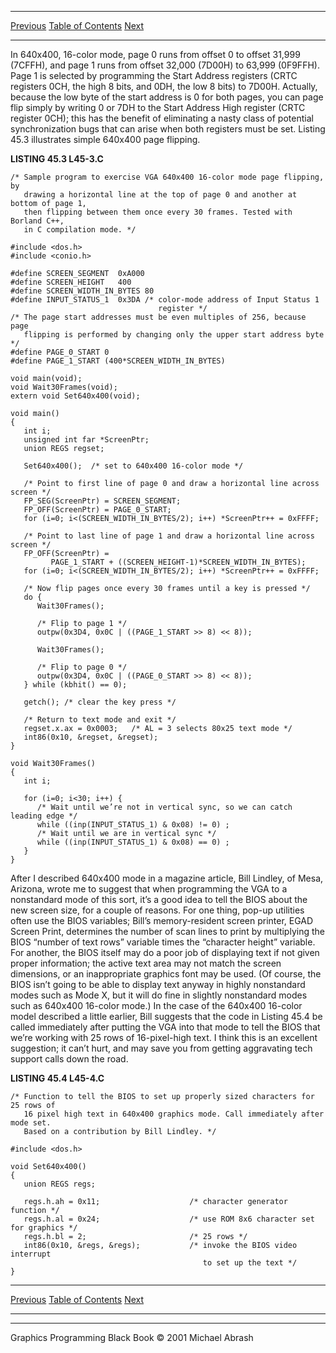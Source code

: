   ------------------------ --------------------------------- --------------------
  [Previous](45-04.html)   [Table of Contents](index.html)   [Next](45-06.html)
  ------------------------ --------------------------------- --------------------

In 640x400, 16-color mode, page 0 runs from offset 0 to offset 31,999
(7CFFH), and page 1 runs from offset 32,000 (7D00H) to 63,999 (0F9FFH).
Page 1 is selected by programming the Start Address registers (CRTC
registers 0CH, the high 8 bits, and 0DH, the low 8 bits) to 7D00H.
Actually, because the low byte of the start address is 0 for both pages,
you can page flip simply by writing 0 or 7DH to the Start Address High
register (CRTC register 0CH); this has the benefit of eliminating a
nasty class of potential synchronization bugs that can arise when both
registers must be set. Listing 45.3 illustrates simple 640x400 page
flipping.

**LISTING 45.3 L45-3.C**

    /* Sample program to exercise VGA 640x400 16-color mode page flipping, by
       drawing a horizontal line at the top of page 0 and another at bottom of page 1,
       then flipping between them once every 30 frames. Tested with Borland C++,
       in C compilation mode. */

    #include <dos.h>
    #include <conio.h>

    #define SCREEN_SEGMENT  0xA000
    #define SCREEN_HEIGHT   400
    #define SCREEN_WIDTH_IN_BYTES 80
    #define INPUT_STATUS_1  0x3DA /* color-mode address of Input Status 1
                                     register */
    /* The page start addresses must be even multiples of 256, because page
       flipping is performed by changing only the upper start address byte */
    #define PAGE_0_START 0
    #define PAGE_1_START (400*SCREEN_WIDTH_IN_BYTES)

    void main(void);
    void Wait30Frames(void);
    extern void Set640x400(void);

    void main()
    {
       int i;
       unsigned int far *ScreenPtr;
       union REGS regset;

       Set640x400();  /* set to 640x400 16-color mode */

       /* Point to first line of page 0 and draw a horizontal line across screen */
       FP_SEG(ScreenPtr) = SCREEN_SEGMENT;
       FP_OFF(ScreenPtr) = PAGE_0_START;
       for (i=0; i<(SCREEN_WIDTH_IN_BYTES/2); i++) *ScreenPtr++ = 0xFFFF;

       /* Point to last line of page 1 and draw a horizontal line across screen */
       FP_OFF(ScreenPtr) =
             PAGE_1_START + ((SCREEN_HEIGHT-1)*SCREEN_WIDTH_IN_BYTES);
       for (i=0; i<(SCREEN_WIDTH_IN_BYTES/2); i++) *ScreenPtr++ = 0xFFFF;

       /* Now flip pages once every 30 frames until a key is pressed */
       do {
          Wait30Frames();

          /* Flip to page 1 */
          outpw(0x3D4, 0x0C | ((PAGE_1_START >> 8) << 8));

          Wait30Frames();

          /* Flip to page 0 */
          outpw(0x3D4, 0x0C | ((PAGE_0_START >> 8) << 8));
       } while (kbhit() == 0);

       getch(); /* clear the key press */

       /* Return to text mode and exit */
       regset.x.ax = 0x0003;   /* AL = 3 selects 80x25 text mode */
       int86(0x10, &regset, &regset);
    }

    void Wait30Frames()
    {
       int i;

       for (i=0; i<30; i++) {
          /* Wait until we’re not in vertical sync, so we can catch leading edge */
          while ((inp(INPUT_STATUS_1) & 0x08) != 0) ;
          /* Wait until we are in vertical sync */
          while ((inp(INPUT_STATUS_1) & 0x08) == 0) ;
       }
    }

After I described 640x400 mode in a magazine article, Bill Lindley, of
Mesa, Arizona, wrote me to suggest that when programming the VGA to a
nonstandard mode of this sort, it’s a good idea to tell the BIOS about
the new screen size, for a couple of reasons. For one thing, pop-up
utilities often use the BIOS variables; Bill’s memory-resident screen
printer, EGAD Screen Print, determines the number of scan lines to print
by multiplying the BIOS “number of text rows” variable times the
“character height” variable. For another, the BIOS itself may do a poor
job of displaying text if not given proper information; the active text
area may not match the screen dimensions, or an inappropriate graphics
font may be used. (Of course, the BIOS isn’t going to be able to display
text anyway in highly nonstandard modes such as Mode X, but it will do
fine in slightly nonstandard modes such as 640x400 16-color mode.) In
the case of the 640x400 16-color model described a little earlier, Bill
suggests that the code in Listing 45.4 be called immediately after
putting the VGA into that mode to tell the BIOS that we’re working with
25 rows of 16-pixel-high text. I think this is an excellent suggestion;
it can’t hurt, and may save you from getting aggravating tech support
calls down the road.

**LISTING 45.4 L45-4.C**

    /* Function to tell the BIOS to set up properly sized characters for 25 rows of
       16 pixel high text in 640x400 graphics mode. Call immediately after mode set.
       Based on a contribution by Bill Lindley. */

    #include <dos.h>

    void Set640x400()
    {
       union REGS regs;

       regs.h.ah = 0x11;                    /* character generator function */
       regs.h.al = 0x24;                    /* use ROM 8x6 character set for graphics */
       regs.h.bl = 2;                       /* 25 rows */
       int86(0x10, &regs, &regs);           /* invoke the BIOS video interrupt
                                               to set up the text */
    }

  ------------------------ --------------------------------- --------------------
  [Previous](45-04.html)   [Table of Contents](index.html)   [Next](45-06.html)
  ------------------------ --------------------------------- --------------------

* * * * *

Graphics Programming Black Book © 2001 Michael Abrash
